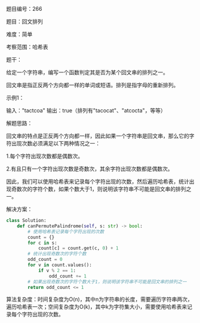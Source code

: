 题目编号：266

题目：回文排列

难度：简单

考察范围：哈希表

题干：

给定一个字符串，编写一个函数判定其是否为某个回文串的排列之一。

回文串是指正反两个方向都一样的单词或短语。排列是指字母的重新排列。

示例1：

输入："tactcoa"
输出：true（排列有"tacocat"、"atcocta"，等等）

解题思路：

回文串的特点是正反两个方向都一样，因此如果一个字符串是回文串，那么它的字符出现次数必须满足以下两种情况之一：

1.每个字符出现次数都是偶数次。

2.有且只有一个字符出现次数是奇数次，其余字符出现次数都是偶数次。

因此，我们可以使用哈希表来记录每个字符出现的次数，然后遍历哈希表，统计出现奇数次的字符个数，如果个数大于1，则说明该字符串不可能是回文串的排列之一。

解决方案：

```python
class Solution:
    def canPermutePalindrome(self, s: str) -> bool:
        # 使用哈希表记录每个字符出现的次数
        count = {}
        for c in s:
            count[c] = count.get(c, 0) + 1
        # 统计出现奇数次的字符个数
        odd_count = 0
        for v in count.values():
            if v % 2 == 1:
                odd_count += 1
        # 如果出现奇数次的字符个数大于1，则说明该字符串不可能是回文串的排列之一
        return odd_count <= 1
```

算法复杂度：时间复杂度为O(n)，其中n为字符串的长度，需要遍历字符串两次，遍历哈希表一次；空间复杂度为O(k)，其中k为字符集大小，需要使用哈希表来记录每个字符出现的次数。